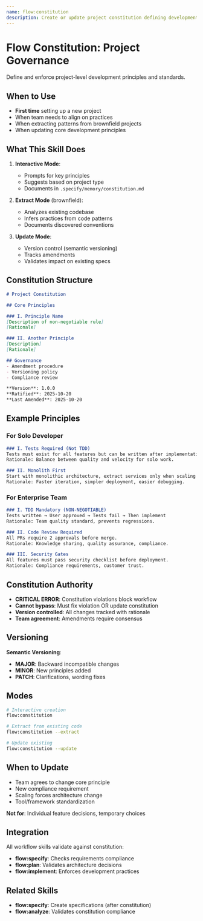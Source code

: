 ```yaml
---
name: flow:constitution
description: Create or update project constitution defining development principles, quality standards, and governance. Acts as the project's development contract with version control.
---
```


# Flow Constitution: Project Governance

Define and enforce project-level development principles and standards.

## When to Use

- **First time** setting up a new project
- When team needs to align on practices
- When extracting patterns from brownfield projects
- When updating core development principles

## What This Skill Does

1. **Interactive Mode**:
   - Prompts for key principles
   - Suggests based on project type
   - Documents in `.specify/memory/constitution.md`

2. **Extract Mode** (brownfield):
   - Analyzes existing codebase
   - Infers practices from code patterns
   - Documents discovered conventions

3. **Update Mode**:
   - Version control (semantic versioning)
   - Tracks amendments
   - Validates impact on existing specs

## Constitution Structure

```markdown
# Project Constitution

## Core Principles

### I. Principle Name
[Description of non-negotiable rule]
[Rationale]

### II. Another Principle
[Description]
[Rationale]

## Governance
- Amendment procedure
- Versioning policy
- Compliance review

**Version**: 1.0.0
**Ratified**: 2025-10-20
**Last Amended**: 2025-10-20
```

## Example Principles

### For Solo Developer
```markdown
### I. Tests Required (Not TDD)
Tests must exist for all features but can be written after implementation.
Rationale: Balance between quality and velocity for solo work.

### II. Monolith First
Start with monolithic architecture, extract services only when scaling demands it.
Rationale: Faster iteration, simpler deployment, easier debugging.
```

### For Enterprise Team
```markdown
### I. TDD Mandatory (NON-NEGOTIABLE)
Tests written → User approved → Tests fail → Then implement
Rationale: Team quality standard, prevents regressions.

### II. Code Review Required
All PRs require 2 approvals before merge.
Rationale: Knowledge sharing, quality assurance, compliance.

### III. Security Gates
All features must pass security checklist before deployment.
Rationale: Compliance requirements, customer trust.
```

## Constitution Authority

- **CRITICAL ERROR**: Constitution violations block workflow
- **Cannot bypass**: Must fix violation OR update constitution
- **Version controlled**: All changes tracked with rationale
- **Team agreement**: Amendments require consensus

## Versioning

**Semantic Versioning**:
- **MAJOR**: Backward incompatible changes
- **MINOR**: New principles added
- **PATCH**: Clarifications, wording fixes

## Modes

```bash
# Interactive creation
flow:constitution

# Extract from existing code
flow:constitution --extract

# Update existing
flow:constitution --update
```

## When to Update

- Team agrees to change core principle
- New compliance requirement
- Scaling forces architecture change
- Tool/framework standardization

**Not for**: Individual feature decisions, temporary choices

## Integration

All workflow skills validate against constitution:
- **flow:specify**: Checks requirements compliance
- **flow:plan**: Validates architecture decisions
- **flow:implement**: Enforces development practices

## Related Skills

- **flow:specify**: Create specifications (after constitution)
- **flow:analyze**: Validates constitution compliance
